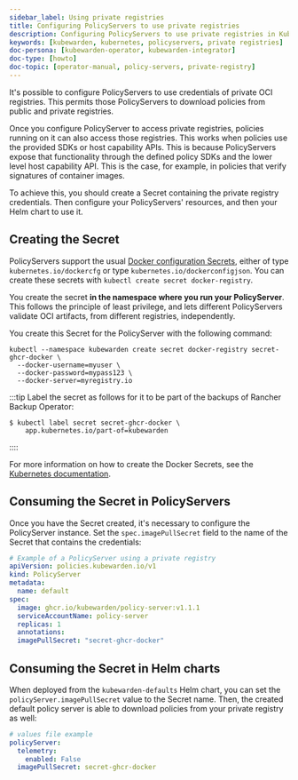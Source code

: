 ```yaml
---
sidebar_label: Using private registries
title: Configuring PolicyServers to use private registries
description: Configuring PolicyServers to use private registries in Kubewarden.
keywords: [kubewarden, kubernetes, policyservers, private registries]
doc-persona: [kubewarden-operator, kubewarden-integrator]
doc-type: [howto]
doc-topic: [operator-manual, policy-servers, private-registry]
---
```


<head>
  <link rel="canonical" href="https://docs.kubewarden.io/howtos/policy-servers/private-registry"/>
</head>

It's possible to configure PolicyServers to use credentials of private OCI
registries. This permits those PolicyServers to download policies from
public and private registries.

Once you configure PolicyServer to access private registries, policies running
on it can also access those registries. This works when policies use the
provided SDKs or host capability APIs. This is because PolicyServers expose
that functionality through the defined policy SDKs and the lower level host
capability API. This is the case, for example, in policies that verify
signatures of container images.

To achieve this, you should create a Secret containing the private registry
credentials. Then configure your PolicyServers' resources, and then your Helm
chart to use it.

## Creating the Secret

PolicyServers support the usual [Docker configuration
Secrets](https://kubernetes.io/docs/concepts/configuration/secret/#docker-config-secrets),
either of type `kubernetes.io/dockercfg` or type
`kubernetes.io/dockerconfigjson`. You can create these secrets with `kubectl
create secret docker-registry`.

You create the secret **in the namespace where you run your PolicyServer**.
This follows the principle of least privilege, and lets different
PolicyServers validate OCI artifacts, from different registries, independently.

You create this Secret for the PolicyServer with the following command:

```shell
kubectl --namespace kubewarden create secret docker-registry secret-ghcr-docker \
  --docker-username=myuser \
  --docker-password=mypass123 \
  --docker-server=myregistry.io
```

:::tip
Label the secret as follows for it to be part of the backups of
Rancher Backup Operator:

```shell
$ kubectl label secret secret-ghcr-docker \
    app.kubernetes.io/part-of=kubewarden
```

::::

For more information on how to create the Docker Secrets, see the [Kubernetes documentation](https://kubernetes.io/docs/concepts/configuration/secret/#docker-config-secrets).

## Consuming the Secret in PolicyServers

Once you have the Secret created, it's necessary to configure the PolicyServer
instance. Set the `spec.imagePullSecret` field to the name of the Secret that
contains the credentials:

```yaml
# Example of a PolicyServer using a private registry
apiVersion: policies.kubewarden.io/v1
kind: PolicyServer
metadata:
  name: default
spec:
  image: ghcr.io/kubewarden/policy-server:v1.1.1
  serviceAccountName: policy-server
  replicas: 1
  annotations:
  imagePullSecret: "secret-ghcr-docker"
```

## Consuming the Secret in Helm charts

When deployed from the `kubewarden-defaults` Helm chart, you can set the
`policyServer.imagePullSecret` value to the Secret name. Then,
the created default policy server is able to download policies from your
private registry as well:

```yaml
# values file example
policyServer:
  telemetry:
    enabled: False
  imagePullSecret: secret-ghcr-docker
```
